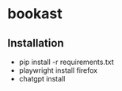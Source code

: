 # bookast

## Installation
- pip install -r requirements.txt
- playwright install firefox
- chatgpt install
